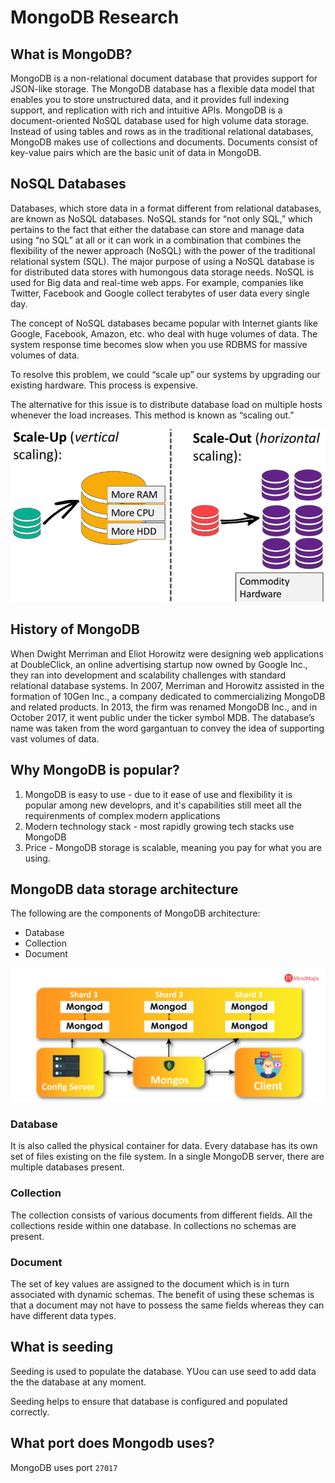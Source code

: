 # MongoDB Research

## What is MongoDB?

MongoDB is a non-relational document database that provides support for JSON-like storage. The MongoDB database has a flexible data model that enables you to store unstructured data, and it provides full indexing support, and replication with rich and intuitive APIs.
MongoDB is a document-oriented NoSQL database used for high volume data storage. Instead of using tables and rows as in the traditional relational databases, MongoDB makes use of collections and documents. Documents consist of key-value pairs which are the basic unit of data in MongoDB.

## NoSQL Databases
Databases, which store data in a format different from relational databases, are known as NoSQL databases. NoSQL stands for “not only SQL,” which pertains to the fact that either the database can store and manage data using “no SQL” at all or it can work in a combination that combines the flexibility of the newer approach (NoSQL) with the power of the traditional relational system (SQL).
The major purpose of using a NoSQL database is for distributed data stores with humongous data storage needs. NoSQL is used for Big data and real-time web apps. For example, companies like Twitter, Facebook and Google collect terabytes of user data every single day.

The concept of NoSQL databases became popular with Internet giants like Google, Facebook, Amazon, etc. who deal with huge volumes of data. The system response time becomes slow when you use RDBMS for massive volumes of data.

To resolve this problem, we could “scale up” our systems by upgrading our existing hardware. This process is expensive.

The alternative for this issue is to distribute database load on multiple hosts whenever the load increases. This method is known as “scaling out.”

![SQL and NoSQL diagram](resources/sql_%26_nosql.webp)

## History of MongoDB
When Dwight Merriman and Eliot Horowitz were designing web applications at DoubleClick, an online advertising startup now owned by Google Inc., they ran into development and scalability challenges with standard relational database systems. In 2007, Merriman and Horowitz assisted in the formation of 10Gen Inc., a company dedicated to commercializing MongoDB and related products. In 2013, the firm was renamed MongoDB Inc., and in October 2017, it went public under the ticker symbol MDB. The database’s name was taken from the word gargantuan to convey the idea of supporting vast volumes of data.

## Why MongoDB is popular?
1. MongoDB is easy to use - due to it ease of use and flexibility it is popular among new developrs, and it's capabilities still meet all the requirenments of complex modern applications
2. Modern technology stack - most rapidly growing tech stacks use MongoDB
3. Price - MongoDB storage is scalable, meaning you pay for what you are using.

## MongoDB data storage architecture

The following are the components of MongoDB architecture:

* Database
* Collection
* Document

![MongoDB Architecture](resources/mongodb-data_architecture.png)

### Database
It is also called the physical container for data. Every database has its own set of files existing on the file system. In a single MongoDB server, there are multiple databases present.

### Collection
The collection consists of various documents from different fields. All the collections reside within one database. In collections no schemas are present.

### Document
The set of key values are assigned to the document which is in turn associated with dynamic schemas. The benefit of using these schemas is that a document may not have to possess the same fields whereas they can have different data types.

## What is seeding
Seeding is used to populate the database. YUou can use seed to add data the the database at any moment.

Seeding helps to ensure that database is configured and populated correctly.

## What port does Mongodb uses?

MongoDB uses port `27017`



